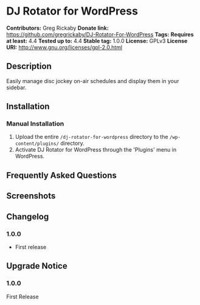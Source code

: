 # DJ Rotator for WordPress #
**Contributors:**      Greg Rickaby
**Donate link:**       https://github.com/gregrickaby/DJ-Rotator-For-WordPress
**Tags:**
**Requires at least:** 4.4
**Tested up to:**      4.4
**Stable tag:**        1.0.0
**License:**           GPLv3
**License URI:**       http://www.gnu.org/licenses/gpl-2.0.html

## Description ##

Easily manage disc jockey on-air schedules and display them in your sidebar.

## Installation ##

### Manual Installation ###

1. Upload the entire `/dj-rotator-for-wordpress` directory to the `/wp-content/plugins/` directory.
2. Activate DJ Rotator for WordPress through the 'Plugins' menu in WordPress.

## Frequently Asked Questions ##


## Screenshots ##


## Changelog ##

### 1.0.0 ###
* First release

## Upgrade Notice ##

### 1.0.0 ###
First Release
